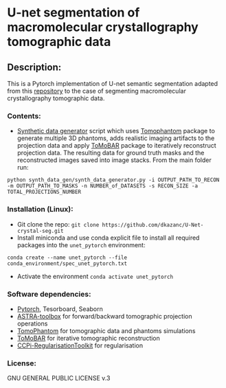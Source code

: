 # U-net segmentation of macromolecular crystallography tomographic data

## Description:
This is a Pytorch implementation of U-net semantic segmentation adapted from this [repository](https://github.com/milesial/Pytorch-UNet) to the case of segmenting macromolecular crystallography tomographic data.

### Contents:
* [Synthetic data generator](https://github.com/dkazanc/U-Net-crystal-seg/blob/main/synth_data_gen/synth_data_generator.py) script which uses [Tomophantom](https://github.com/dkazanc/TomoPhantom) package to generate multiple 3D phantoms, adds realistic imaging artifacts to the projection data and apply [ToMoBAR](https://github.com/dkazanc/ToMoBAR) package to iteratively reconstruct projection data. The resulting data for ground truth masks and the reconstructed images saved into image stacks. From the main folder run:
```
python synth_data_gen/synth_data_generator.py -i OUTPUT_PATH_TO_RECON -m OUTPUT_PATH_TO_MASKS -n NUMBER_of_DATASETS -s RECON_SIZE -a TOTAL_PROJECTIONS_NUMBER
```


### Installation (Linux):
* Git clone the repo: `git clone https://github.com/dkazanc/U-Net-crystal-seg.git`
* Install miniconda and use conda explicit file to install all required packages into the `unet_pytorch` environment:
```
conda create --name unet_pytorch --file conda_environment/spec_unet_pytorch.txt
```
* Activate the environment `conda activate unet_pytorch`

### Software dependencies:
 * [Pytorch](https://pytorch.org/), Tesorboard, Seaborn
 * [ASTRA-toolbox](https://www.astra-toolbox.com/) for forward/backward tomographic projection operations
 * [TomoPhantom](https://github.com/dkazanc/TomoPhantom) for tomographic data and phantoms simulations
 * [ToMoBAR](https://github.com/dkazanc/ToMoBAR) for iterative tomographic reconstruction
 * [CCPi-RegularisationToolkit](https://github.com/vais-ral/CCPi-Regularisation-Toolkit) for regularisation

### License:
GNU GENERAL PUBLIC LICENSE v.3
